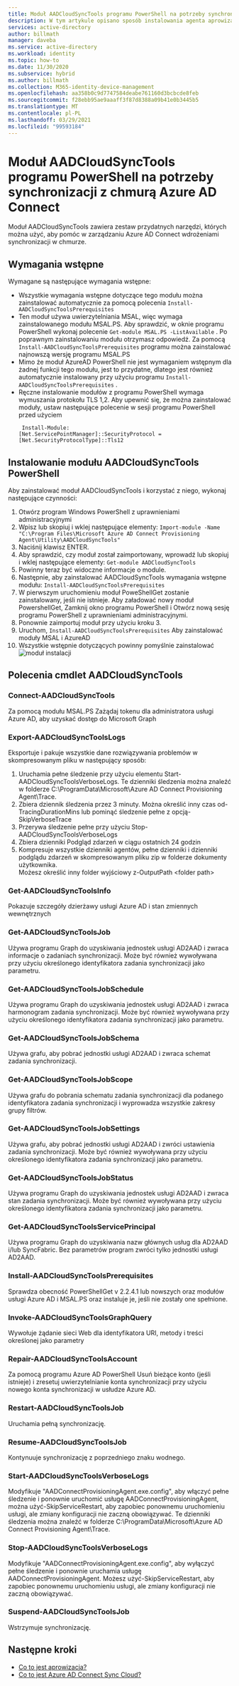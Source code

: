 ```yaml
---
title: Moduł AADCloudSyncTools programu PowerShell na potrzeby synchronizacji z chmurą Azure AD Connect
description: W tym artykule opisano sposób instalowania agenta aprowizacji Azure AD Connect Cloud.
services: active-directory
author: billmath
manager: daveba
ms.service: active-directory
ms.workload: identity
ms.topic: how-to
ms.date: 11/30/2020
ms.subservice: hybrid
ms.author: billmath
ms.collection: M365-identity-device-management
ms.openlocfilehash: aa358b0c9d7747584deabe761160d3bcbcde8feb
ms.sourcegitcommit: f28ebb95ae9aaaff3f87d8388a09b41e0b3445b5
ms.translationtype: MT
ms.contentlocale: pl-PL
ms.lasthandoff: 03/29/2021
ms.locfileid: "99593184"
---
```

# <a name="aadcloudsynctools-powershell-module-for-azure-ad-connect-cloud-sync"></a>Moduł AADCloudSyncTools programu PowerShell na potrzeby synchronizacji z chmurą Azure AD Connect

Moduł AADCloudSyncTools zawiera zestaw przydatnych narzędzi, których można użyć, aby pomóc w zarządzaniu Azure AD Connect wdrożeniami synchronizacji w chmurze.

## <a name="pre-requisites"></a>Wymagania wstępne
Wymagane są następujące wymagania wstępne:

- Wszystkie wymagania wstępne dotyczące tego modułu można zainstalować automatycznie za pomocą polecenia `Install-AADCloudSyncToolsPrerequisites`
- Ten moduł używa uwierzytelniania MSAL, więc wymaga zainstalowanego modułu MSAL.PS. Aby sprawdzić, w oknie programu PowerShell wykonaj polecenie `Get-module MSAL.PS -ListAvailable` . Po poprawnym zainstalowaniu modułu otrzymasz odpowiedź. Za pomocą `Install-AADCloudSyncToolsPrerequisites` programu można zainstalować najnowszą wersję programu MSAL.PS
- Mimo że moduł AzureAD PowerShell nie jest wymaganiem wstępnym dla żadnej funkcji tego modułu, jest to przydatne, dlatego jest również automatycznie instalowany przy użyciu programu `Install-AADCloudSyncToolsPrerequisites` .
- Ręczne instalowanie modułów z programu PowerShell wymaga wymuszania protokołu TLS 1,2. Aby upewnić się, że można zainstalować moduły, ustaw następujące polecenie w sesji programu PowerShell przed użyciem
  ```
   Install-Module:
  [Net.ServicePointManager]::SecurityProtocol = [Net.SecurityProtocolType]::Tls12 
  ```


## <a name="install-the-aadcloudsynctools-powershell-module"></a>Instalowanie modułu AADCloudSyncTools PowerShell
Aby zainstalować moduł AADCloudSyncTools i korzystać z niego, wykonaj następujące czynności:

1. Otwórz program Windows PowerShell z uprawnieniami administracyjnymi
2. Wpisz lub skopiuj i wklej następujące elementy: `Import-module -Name "C:\Program Files\Microsoft Azure AD Connect Provisioning Agent\Utility\AADCloudSyncTools"`
3. Naciśnij klawisz ENTER.
4. Aby sprawdzić, czy moduł został zaimportowany, wprowadź lub skopiuj i wklej następujące elementy: `Get-module AADCloudSyncTools`
5. Powinny teraz być widoczne informacje o module.
6. Następnie, aby zainstalować AADCloudSyncTools wymagania wstępne modułu: `Install-AADCloudSyncToolsPrerequisites`
7. W pierwszym uruchomieniu moduł PoweShellGet zostanie zainstalowany, jeśli nie istnieje. Aby załadować nowy moduł PowershellGet, Zamknij okno programu PowerShell i Otwórz nową sesję programu PowerShell z uprawnieniami administracyjnymi. 
8. Ponownie zaimportuj moduł przy użyciu kroku 3.
9. Uruchom, `Install-AADCloudSyncToolsPrerequisites` Aby zainstalować moduły MSAL i AzureAD
11. Wszystkie wstępnie dotyczących powinny pomyślnie zainstalować ![ moduł instalacji](media/reference-powershell/install-1.png)


## <a name="aadcloudsynctools--cmdlets"></a>Polecenia cmdlet AADCloudSyncTools
### <a name="connect-aadcloudsynctools"></a>Connect-AADCloudSyncTools
Za pomocą modułu MSAL.PS Zażądaj tokenu dla administratora usługi Azure AD, aby uzyskać dostęp do Microsoft Graph 


### <a name="export-aadcloudsynctoolslogs"></a>Export-AADCloudSyncToolsLogs
Eksportuje i pakuje wszystkie dane rozwiązywania problemów w skompresowanym pliku w następujący sposób:
 1. Uruchamia pełne śledzenie przy użyciu elementu Start-AADCloudSyncToolsVerboseLogs.  Te dzienniki śledzenia można znaleźć w folderze C:\ProgramData\Microsoft\Azure AD Connect Provisioning Agent\Trace.
 2. Zbiera dziennik śledzenia przez 3 minuty.
   Można określić inny czas od-TracingDurationMins lub pominąć śledzenie pełne z opcją-SkipVerboseTrace
 3. Przerywa śledzenie pełne przy użyciu Stop-AADCloudSyncToolsVerboseLogs
 4. Zbiera dzienniki Podgląd zdarzeń w ciągu ostatnich 24 godzin
 5. Kompresuje wszystkie dzienniki agentów, pełne dzienniki i dzienniki podglądu zdarzeń w skompresowanym pliku zip w folderze dokumenty użytkownika. 
 </br>Możesz określić inny folder wyjściowy z-OutputPath \<folder path\>

### <a name="get-aadcloudsynctoolsinfo"></a>Get-AADCloudSyncToolsInfo
Pokazuje szczegóły dzierżawy usługi Azure AD i stan zmiennych wewnętrznych

### <a name="get-aadcloudsynctoolsjob"></a>Get-AADCloudSyncToolsJob
Używa programu Graph do uzyskiwania jednostek usługi AD2AAD i zwraca informacje o zadaniach synchronizacji.
Może być również wywoływana przy użyciu określonego identyfikatora zadania synchronizacji jako parametru.

### <a name="get-aadcloudsynctoolsjobschedule"></a>Get-AADCloudSyncToolsJobSchedule
Używa programu Graph do uzyskiwania jednostek usługi AD2AAD i zwraca harmonogram zadania synchronizacji.
Może być również wywoływana przy użyciu określonego identyfikatora zadania synchronizacji jako parametru.

### <a name="get-aadcloudsynctoolsjobschema"></a>Get-AADCloudSyncToolsJobSchema
Używa grafu, aby pobrać jednostki usługi AD2AAD i zwraca schemat zadania synchronizacji.

### <a name="get-aadcloudsynctoolsjobscope"></a>Get-AADCloudSyncToolsJobScope
Używa grafu do pobrania schematu zadania synchronizacji dla podanego identyfikatora zadania synchronizacji i wyprowadza wszystkie zakresy grupy filtrów.

### <a name="get-aadcloudsynctoolsjobsettings"></a>Get-AADCloudSyncToolsJobSettings
Używa grafu, aby pobrać jednostki usługi AD2AAD i zwróci ustawienia zadania synchronizacji.
Może być również wywoływana przy użyciu określonego identyfikatora zadania synchronizacji jako parametru.

### <a name="get-aadcloudsynctoolsjobstatus"></a>Get-AADCloudSyncToolsJobStatus
Używa programu Graph do uzyskiwania jednostek usługi AD2AAD i zwraca stan zadania synchronizacji.
Może być również wywoływana przy użyciu określonego identyfikatora zadania synchronizacji jako parametru.

### <a name="get-aadcloudsynctoolsserviceprincipal"></a>Get-AADCloudSyncToolsServicePrincipal
Używa programu Graph do uzyskiwania nazw głównych usług dla AD2AAD i/lub SyncFabric.
Bez parametrów program zwróci tylko jednostki usługi AD2AAD.

### <a name="install-aadcloudsynctoolsprerequisites"></a>Install-AADCloudSyncToolsPrerequisites
Sprawdza obecność PowerShellGet v 2.2.4.1 lub nowszych oraz modułów usługi Azure AD i MSAL.PS oraz instaluje je, jeśli nie zostały one spełnione.

### <a name="invoke-aadcloudsynctoolsgraphquery"></a>Invoke-AADCloudSyncToolsGraphQuery
Wywołuje żądanie sieci Web dla identyfikatora URI, metody i treści określonej jako parametry

### <a name="repair-aadcloudsynctoolsaccount"></a>Repair-AADCloudSyncToolsAccount
Za pomocą programu Azure AD PowerShell Usuń bieżące konto (jeśli istnieje) i zresetuj uwierzytelnianie konta synchronizacji przy użyciu nowego konta synchronizacji w usłudze Azure AD.

### <a name="restart-aadcloudsynctoolsjob"></a>Restart-AADCloudSyncToolsJob
Uruchamia pełną synchronizację.

### <a name="resume-aadcloudsynctoolsjob"></a>Resume-AADCloudSyncToolsJob
Kontynuuje synchronizację z poprzedniego znaku wodnego.

### <a name="start-aadcloudsynctoolsverboselogs"></a>Start-AADCloudSyncToolsVerboseLogs
Modyfikuje "AADConnectProvisioningAgent.exe.config", aby włączyć pełne śledzenie i ponownie uruchomić usługę AADConnectProvisioningAgent, można użyć-SkipServiceRestart, aby zapobiec ponownemu uruchomieniu usługi, ale zmiany konfiguracji nie zaczną obowiązywać.  Te dzienniki śledzenia można znaleźć w folderze C:\ProgramData\Microsoft\Azure AD Connect Provisioning Agent\Trace.

### <a name="stop-aadcloudsynctoolsverboselogs"></a>Stop-AADCloudSyncToolsVerboseLogs
Modyfikuje "AADConnectProvisioningAgent.exe.config", aby wyłączyć pełne śledzenie i ponownie uruchamia usługę AADConnectProvisioningAgent. Możesz użyć-SkipServiceRestart, aby zapobiec ponownemu uruchomieniu usługi, ale zmiany konfiguracji nie zaczną obowiązywać.

### <a name="suspend-aadcloudsynctoolsjob"></a>Suspend-AADCloudSyncToolsJob
Wstrzymuje synchronizację.

## <a name="next-steps"></a>Następne kroki 

- [Co to jest aprowizacja?](what-is-provisioning.md)
- [Co to jest Azure AD Connect Sync Cloud?](what-is-cloud-sync.md)

